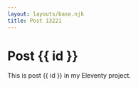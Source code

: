 ```yaml
---
layout: layouts/base.njk
title: Post 13221
---
```


# Post {{ id }}

This is post {{ id }} in my Eleventy project.
